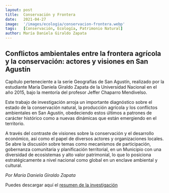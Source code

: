 ```yaml
---
layout: post
title:  Conservación y Frontera
date:   2021-04-27
image:  '/images/ecologia/conservacion-frontera.webp'
tags:   [Conservación, Ecología, Patrimonio Natural]
author: María Daniela Giraldo Zapata
---
```

## Conflictos ambientales entre la frontera agrícola y la conservación: actores y visiones en San Agustín

Capítulo perteneciente a la serie Geografías de San Agustín, realizado por  la estudiante  María Daniela Giraldo Zapata de la Universidad Nacional  en el año 2015, bajo la mentoría del profesor Jeffer Chaparro Mendivelso.

Este trabajo de investigación arroja un importante diagnóstico sobre el estado de la conservación natural, la producción agrícola y los conflictos ambientales en San Agustín, obedeciendo estos últimos a patrones de carácter histórico como a nuevas dinámicas que están emergiendo en el territorio.

A través del contraste de visiones sobre la conservación y el desarrollo económico,  así como el papel de diversos  actores y organizaciones locales. Se abre la discusión sobre temas como mecanismos de participación, gobernanza comunitaria y  planificación territorial,  en un Municipio con una diversidad de ecosistemas y alto valor patrimonial, lo que lo posiciona estratégicamente a nivel nacional como global en un enclave ambiental y cultural.

<cite>Por María Daniela Giraldo Zapata</cite>

Puedes descargar aquí el [resumen de la investigación](https://drive.google.com/file/d/17p3Jssg7Acg8REpBRW-6QLnDUZ9x1M6M/view?ts=60870ded)